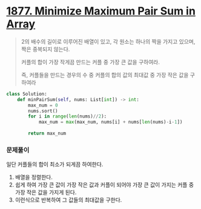 # [1877. Minimize Maximum Pair Sum in Array](https://leetcode.com/problems/minimize-maximum-pair-sum-in-array)

> 2의 배수의 길이로 이루어진 배열이 있고, 각 원소는 하나의 짝을 가지고 있으며, 짝은 중복되지 않는다.
>
> 커플의 합이 가장 작게끔 만드는 커플 중 가장 큰 값을 구하여라.
>
> 즉, 커플들을 만드는 경우의 수 중 커플의 합의 값의 최대값 중 가장 작은 값을 구하여라

```python
class Solution:
    def minPairSum(self, nums: List[int]) -> int:
        max_num = 0
        nums.sort()
        for i in range(len(nums)//2):
            max_num = max(max_num, nums[i] + nums[len(nums)-i-1])
        
        return max_num
```

### 문제풀이

일단 커플들의 합이 최소가 되게끔 하여한다.

1.  배열을 정렬한다.
2. 쉽게 하여 가장 큰 값이 가장 작은 값과 커플이 되어야 가장 큰 값이 가지는 커플 중 가장 작은 값을 가지게 된다.
3. 이런식으로 반복하여 그 값들의 최대값을 구한다.

